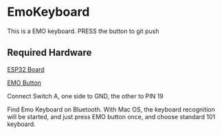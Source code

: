 # EmoKeyboard
This is a EMO keyboard.
PRESS the button to git push

## Required Hardware
[ESP32 Board](https://www.amazon.co.jp/Freenove-ESP32-WROVER-%E4%BB%98%E3%81%8D%E3%83%9C%E3%83%BC%E3%83%89%EF%BC%88Arduino-IDE%E3%81%A8%E4%BA%92%E6%8F%9B%E6%80%A7%E3%81%8C%E3%81%82%E3%82%8A%E3%81%BE%E3%81%99%EF%BC%89%E3%80%81C-Python%E3%82%B3%E3%83%BC%E3%83%89%E3%80%81%E8%A9%B3%E7%B4%B0%E3%81%AA%E3%83%81%E3%83%A5%E3%83%BC%E3%83%88%E3%83%AA%E3%82%A2%E3%83%AB%E3%80%81%E3%82%B5%E3%83%B3%E3%83%97%E3%83%AB%E3%83%97%E3%83%AD%E3%82%B8%E3%82%A7%E3%82%AF%E3%83%88/dp/B09BC5CNHM/ref=sr_1_3_sspa?keywords=freenove+esp32&qid=1666402350&qu=eyJxc2MiOiIxLjk3IiwicXNhIjoiMS45MiIsInFzcCI6IjIuMDAifQ%3D%3D&sprefix=Freenova+E%2Caps%2C171&sr=8-3-spons&psc=1&spLa=ZW5jcnlwdGVkUXVhbGlmaWVyPUExMTVXRzA5VVFVWlZaJmVuY3J5cHRlZElkPUEwMjM4Njc4U01WQjdWTFExVEZZJmVuY3J5cHRlZEFkSWQ9QTMzNEdWNVZUSUFFN0Emd2lkZ2V0TmFtZT1zcF9hdGYmYWN0aW9uPWNsaWNrUmVkaXJlY3QmZG9Ob3RMb2dDbGljaz10cnVl)

[EMO Button](https://www.amazon.co.jp/gp/product/B019F8DJSC/ref=ppx_yo_dt_b_asin_title_o02_s00?ie=UTF8&psc=1)

Connect Switch A, one side to GND, the other to PIN 19

Find Emo Keyboard on Bluetooth. With Mac OS, the keyboard recognition will be started, and just press EMO button once, and choose standard 101 keyboard.
